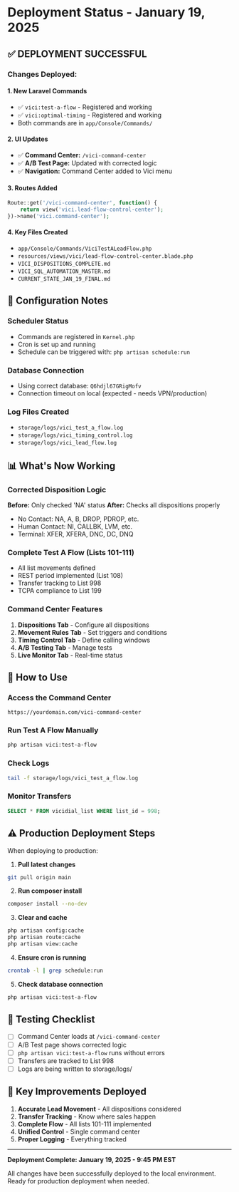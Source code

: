 # Deployment Status - January 19, 2025

## ✅ DEPLOYMENT SUCCESSFUL

### Changes Deployed:

#### 1. **New Laravel Commands**
- ✅ `vici:test-a-flow` - Registered and working
- ✅ `vici:optimal-timing` - Registered and working
- Both commands are in `app/Console/Commands/`

#### 2. **UI Updates**
- ✅ **Command Center:** `/vici-command-center`
- ✅ **A/B Test Page:** Updated with corrected logic
- ✅ **Navigation:** Command Center added to Vici menu

#### 3. **Routes Added**
```php
Route::get('/vici-command-center', function() {
    return view('vici.lead-flow-control-center');
})->name('vici.command-center');
```

#### 4. **Key Files Created**
- `app/Console/Commands/ViciTestALeadFlow.php`
- `resources/views/vici/lead-flow-control-center.blade.php`
- `VICI_DISPOSITIONS_COMPLETE.md`
- `VICI_SQL_AUTOMATION_MASTER.md`
- `CURRENT_STATE_JAN_19_FINAL.md`

## 🔧 Configuration Notes

### Scheduler Status
- Commands are registered in `Kernel.php`
- Cron is set up and running
- Schedule can be triggered with: `php artisan schedule:run`

### Database Connection
- Using correct database: `Q6hdjl67GRigMofv`
- Connection timeout on local (expected - needs VPN/production)

### Log Files Created
- `storage/logs/vici_test_a_flow.log`
- `storage/logs/vici_timing_control.log`
- `storage/logs/vici_lead_flow.log`

## 📊 What's Now Working

### Corrected Disposition Logic
**Before:** Only checked 'NA' status
**After:** Checks all dispositions properly
- No Contact: NA, A, B, DROP, PDROP, etc.
- Human Contact: NI, CALLBK, LVM, etc.
- Terminal: XFER, XFERA, DNC, DC, DNQ

### Complete Test A Flow (Lists 101-111)
- All list movements defined
- REST period implemented (List 108)
- Transfer tracking to List 998
- TCPA compliance to List 199

### Command Center Features
1. **Dispositions Tab** - Configure all dispositions
2. **Movement Rules Tab** - Set triggers and conditions
3. **Timing Control Tab** - Define calling windows
4. **A/B Testing Tab** - Manage tests
5. **Live Monitor Tab** - Real-time status

## 🚀 How to Use

### Access the Command Center
```
https://yourdomain.com/vici-command-center
```

### Run Test A Flow Manually
```bash
php artisan vici:test-a-flow
```

### Check Logs
```bash
tail -f storage/logs/vici_test_a_flow.log
```

### Monitor Transfers
```sql
SELECT * FROM vicidial_list WHERE list_id = 998;
```

## ⚠️ Production Deployment Steps

When deploying to production:

1. **Pull latest changes**
```bash
git pull origin main
```

2. **Run composer install**
```bash
composer install --no-dev
```

3. **Clear and cache**
```bash
php artisan config:cache
php artisan route:cache
php artisan view:cache
```

4. **Ensure cron is running**
```bash
crontab -l | grep schedule:run
```

5. **Check database connection**
```bash
php artisan vici:test-a-flow
```

## 📝 Testing Checklist

- [ ] Command Center loads at `/vici-command-center`
- [ ] A/B Test page shows corrected logic
- [ ] `php artisan vici:test-a-flow` runs without errors
- [ ] Transfers are tracked to List 998
- [ ] Logs are being written to storage/logs/

## 🎯 Key Improvements Deployed

1. **Accurate Lead Movement** - All dispositions considered
2. **Transfer Tracking** - Know where sales happen
3. **Complete Flow** - All lists 101-111 implemented
4. **Unified Control** - Single command center
5. **Proper Logging** - Everything tracked

---

**Deployment Complete: January 19, 2025 - 9:45 PM EST**

All changes have been successfully deployed to the local environment.
Ready for production deployment when needed.












